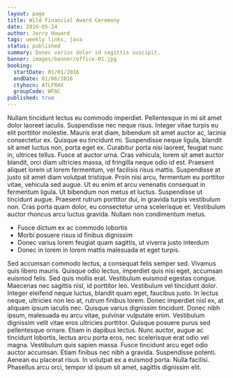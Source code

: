 ```yaml
---
layout: page
title: Wild Financial Award Ceremony
date: 2016-05-24
author: Jerry Howard
tags: weekly links, java
status: published
summary: Donec varius dolor id sagittis suscipit.
banner: images/banner/office-01.jpg
booking:
  startDate: 01/01/2016
  endDate: 01/06/2016
  ctyhocn: ATLFRHX
  groupCode: WFAC
published: true
---
```

Nullam tincidunt lectus eu commodo imperdiet. Pellentesque in mi sit amet dolor laoreet iaculis. Suspendisse nec neque risus. Integer vitae turpis eu elit porttitor molestie. Mauris erat diam, bibendum sit amet auctor ac, lacinia consectetur ex. Quisque eu tincidunt mi. Suspendisse neque ligula, blandit sit amet luctus non, porta eget ex. Curabitur porta nisi laoreet, feugiat nunc in, ultrices tellus. Fusce at auctor urna. Cras vehicula, lorem sit amet auctor blandit, orci diam ultricies massa, id fringilla neque odio id est.
Praesent aliquet lorem ut lorem fermentum, vel facilisis risus mattis. Suspendisse at justo sit amet diam volutpat tristique. Proin nisi arcu, fermentum eu porttitor vitae, vehicula sed augue. Ut eu enim et arcu venenatis consequat in fermentum ligula. Ut bibendum non metus et luctus. Suspendisse ut tincidunt augue. Praesent rutrum porttitor dui, in gravida turpis vestibulum non. Cras porta quam dolor, eu consectetur urna scelerisque et. Vestibulum auctor rhoncus arcu luctus gravida. Nullam non condimentum metus.

* Fusce dictum ex ac commodo lobortis
* Morbi posuere risus id finibus dignissim
* Donec varius lorem feugiat quam sagittis, ut viverra justo interdum
* Donec in lorem in lorem mattis malesuada et eget turpis.

Sed accumsan commodo lectus, a consequat felis semper sed. Vivamus quis libero mauris. Quisque odio lectus, imperdiet quis nisi eget, accumsan euismod felis. Sed quis mollis erat. Vestibulum euismod egestas congue. Maecenas nec sagittis nisl, id porttitor leo. Vestibulum vel tincidunt dolor. Integer eleifend neque luctus, blandit quam eget, faucibus justo. In lectus neque, ultricies non leo at, rutrum finibus lorem. Donec imperdiet nisl ex, at aliquam ipsum iaculis nec. Quisque varius dignissim tincidunt. Donec nibh ipsum, malesuada eu arcu vitae, pulvinar vulputate enim. Vestibulum dignissim velit vitae eros ultricies porttitor.
Quisque posuere purus sed pellentesque ornare. Etiam in dapibus lectus. Nunc auctor, augue ac tincidunt lobortis, lectus arcu porta eros, nec scelerisque erat odio vel magna. Vestibulum quis sapien massa. Fusce tincidunt arcu eget odio auctor accumsan. Etiam finibus nec nibh a gravida. Suspendisse potenti. Aenean eu placerat risus. In volutpat ex a euismod porta. Nulla facilisi. Phasellus arcu orci, tempor id ipsum sit amet, sagittis dignissim elit.
